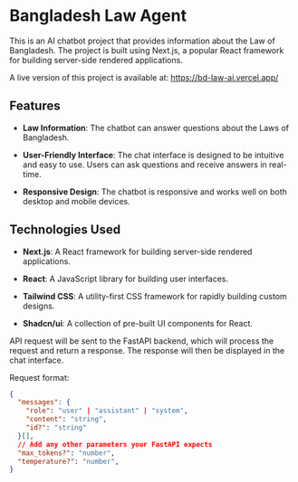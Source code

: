 # Bangladesh Law Agent
This is an AI chatbot project that provides information about the Law of Bangladesh. The project is built using Next.js, a popular React framework for building server-side rendered applications.

A live version of this project is available at: https://bd-law-ai.vercel.app/


## Features

- **Law Information**: The chatbot can answer questions about the Laws of Bangladesh.

- **User-Friendly Interface**: The chat interface is designed to be intuitive and easy to use. Users can ask questions and receive answers in real-time.

- **Responsive Design**: The chatbot is responsive and works well on both desktop and mobile devices.

## Technologies Used

- **Next.js**: A React framework for building server-side rendered applications.

- **React**: A JavaScript library for building user interfaces.

- **Tailwind CSS**: A utility-first CSS framework for rapidly building custom designs.

- **Shadcn/ui**: A collection of pre-built UI components for React.


API request will be sent to the FastAPI backend, which will process the request and return a response. The response will then be displayed in the chat interface.

Request format:
```json
{
  "messages": {
    "role": "user" | "assistant" | "system",
    "content": "string",
    "id?": "string"
  }[],
  // Add any other parameters your FastAPI expects
  "max_tokens?": "number",
  "temperature?": "number",
}

